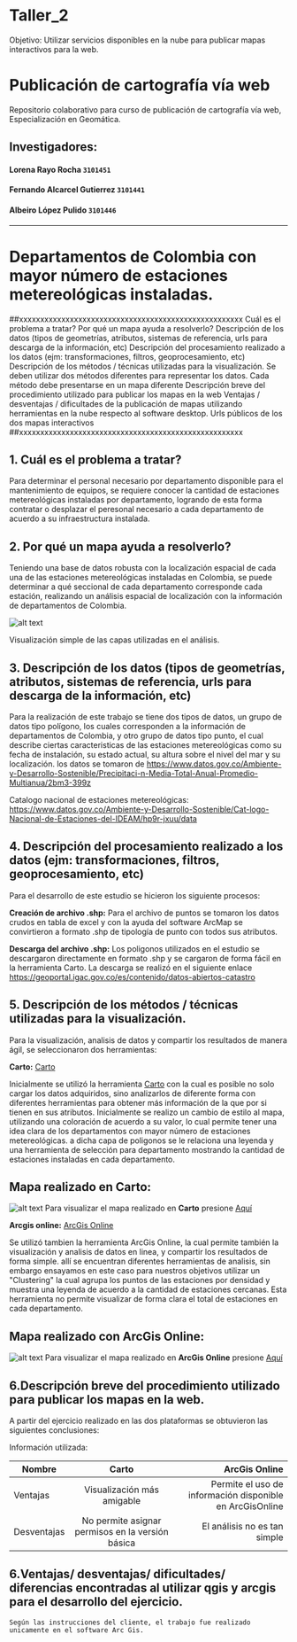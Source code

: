 # Taller_2
Objetivo: Utilizar servicios disponibles en la nube para publicar mapas interactivos para la web.

# Publicación de cartografía vía web
Repositorio colaborativo para curso de publicación de cartografía vía web, Especialización en Geomática. 
## Investigadores:
#### Lorena Rayo Rocha `3101451`
#### Fernando Alcarcel Gutierrez `3101441`
#### Albeiro López Pulido `3101446`
---
# Departamentos de Colombia con mayor número de estaciones metereológicas instaladas.

##xxxxxxxxxxxxxxxxxxxxxxxxxxxxxxxxxxxxxxxxxxxxxxxxxxxxx
Cuál es el problema a tratar?
Por qué un mapa ayuda a resolverlo?
Descripción de los datos (tipos de geometrías, atributos, sistemas de referencia, urls para descarga de la información, etc)
Descripción del procesamiento realizado a los datos (ejm: transformaciones, filtros, geoprocesamiento, etc)
Descripción de los métodos / técnicas utilizadas para la visualización.
Se deben utilizar dos métodos diferentes para representar los datos.
Cada método debe presentarse en un mapa diferente
Descripción breve del procedimiento utilizado para publicar los mapas en la web
Ventajas / desventajas / dificultades de la publicación de mapas utilizando herramientas en la nube respecto al software desktop.
Urls públicos de los dos mapas interactivos
##xxxxxxxxxxxxxxxxxxxxxxxxxxxxxxxxxxxxxxxxxxxxxxxxxxxxx


## 1. Cuál es el problema a tratar?

Para determinar el personal necesario por departamento disponible para el mantenimiento de equipos, se requiere conocer la cantidad de estaciones  metereológicas instaladas por departamento, logrando de esta forma contratar o desplazar el peresonal necesario a cada departamento de acuerdo a su infraestructura instalada.



## 2. Por qué un mapa ayuda a resolverlo?

Teniendo una base de datos robusta con la localización espacial de cada una de las estaciones metereológicas instaladas en Colombia, se puede determinar a qué seccional de cada departamento corresponde cada estación, realizando un análisis espacial de localización con la información de departamentos de Colombia. 

 ![alt text](CapasBase.PNG "Logo Title Text 1")

Visualización simple de las capas utilizadas en el análisis.

## 3. Descripción de los datos (tipos de geometrías, atributos, sistemas de referencia, urls para descarga de la información, etc)

Para la realización de este trabajo se tiene dos tipos de datos, un grupo de datos tipo polígono, los cuales corresponden a la información de departamentos de Colombia, y otro grupo de datos tipo punto, el cual describe ciertas caracteristicas de las estaciones metereológicas como su fecha de instalación, su estado actual, su altura sobre el nivel del mar y su localización. los datos se tomaron de https://www.datos.gov.co/Ambiente-y-Desarrollo-Sostenible/Precipitaci-n-Media-Total-Anual-Promedio-Multianua/2bm3-399z 

Catalogo nacional de estaciones metereológicas: https://www.datos.gov.co/Ambiente-y-Desarrollo-Sostenible/Cat-logo-Nacional-de-Estaciones-del-IDEAM/hp9r-jxuu/data

## 4. Descripción del procesamiento realizado a los datos (ejm: transformaciones, filtros, geoprocesamiento, etc)

Para el desarrollo de este estudio se hicieron los siguiente procesos:

**Creación de archivo .shp:** Para el archivo de puntos se tomaron los datos crudos en tabla de excel y con la ayuda del software ArcMap se convirtieron a formato .shp de tipología de punto con todos sus atributos. 

**Descarga del archivo .shp:** Los poligonos utilizados en el estudio se descargaron directamente en formato .shp y se cargaron de forma fácil en la herramienta Carto. La descarga se realizó en el siguiente enlace https://geoportal.igac.gov.co/es/contenido/datos-abiertos-catastro

## 5. Descripción de los métodos / técnicas utilizadas para la visualización.

Para la visualización, analisis de datos y compartir los resultados de manera ágil, se seleccionaron dos herramientas: 

**Carto:** [Carto](https://carto.com/) 


Inicialmente se utilizó la herramienta [Carto](https://carto.com/) con la cual es posible no solo cargar los datos adquiridos, sino analizarlos de diferente forma con diferentes herramientas para obtener más información de la que por si tienen en sus atributos. Inicialmente se realizo un cambio de estilo al mapa, utilizando una coloración de acuerdo a su valor, lo cual permite tener una idea clara de los departamentos con mayor número de estaciones metereológicas. a dicha capa de poligonos se le relaciona una leyenda y una herramienta de selección para departamento mostrando la cantidad de estaciones instaladas en cada departamento.

## Mapa realizado en Carto:

 ![alt text](MapaCarto.PNG "Logo Title Text 1")
Para visualizar el mapa realizado en **Carto** presione [Aquí](https://geomaticos.carto.com/builder/ba2b705a-2b36-4ff2-97d5-49de0a03bb12/embed)

**Arcgis online:** [ArcGis Online](https://www.arcgis.com/)

Se utilizó tambien la herramienta ArcGis Online, la cual permite también la visualización y analisis de datos en linea, y compartir los resultados de forma simple. allí se encuentran diferentes herramientas de analisis, sin embargo ensayamos en este caso para nuestros objetivos utilizar un "Clustering" la cual agrupa los puntos de las estaciones por densidad y muestra una leyenda de acuerdo a la cantidad de estaciones cercanas. Esta herramienta no permite visualizar de forma clara el total de estaciones en cada departamento. 

## Mapa realizado con ArcGis Online:

![alt text](MapaArcGisOnline.PNG "Logo Title Text 1")
Para visualizar el mapa realizado en **ArcGis Online** presione [Aquí](http://arcg.is/140S9u)



## 6.Descripción breve del procedimiento utilizado para publicar los mapas en la web.

A partir del ejercicio realizado en las dos plataformas se obtuvieron las siguientes conclusiones: 


Información utilizada: 

| Nombre        | Carto          | ArcGis Online  |
| ------------- |:-------------:| -----:|
|Ventajas     | Visualización más amigable | Permite el uso de información disponible en ArcGisOnline |
| Desventajas     | No permite asignar permisos en la versión básica      |   El análisis no es tan simple |

## 6.Ventajas/ desventajas/ dificultades/ diferencias encontradas al utilizar qgis y arcgis para el desarrollo del ejercicio.

`Según las instrucciones del cliente, el trabajo fue realizado unicamente en el software Arc Gis. `

